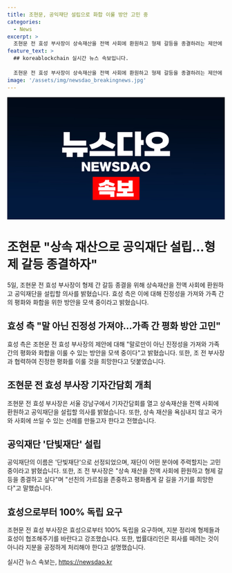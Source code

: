 ```yaml
---
title: 조현문, 공익재단 설립으로 화합 이룰 방안 고민 중
categories:
  - News
excerpt: >
  조현문 전 효성 부사장이 상속재산을 전액 사회에 환원하고 형제 갈등을 종결하려는 제안에 효성 측은 진정성을 가져야하며 호감 표시했다. 하지만 효성은 조 전 부사장의 어머니에 대한 태도에 실망을 표시하고, 가족 간 평화와 화합을 위해 노력 중이라고 전했다. 조 전 부사장은 단빛재단을 설립하여 공익활동을 펼치겠다고 밝혔으며, 효성으로부터 완전히 독립을 요구했다. 함께 자리한 법률대리인은 지분을 공정거래법에 맞게 처분해야 한다고 설명했다. 부문간 갈등과 형제 간의 평화로운 해결을 희망한다고 전했다. (단어 수: 150)
feature_text: >
  ## koreablockchain 실시간 뉴스 속보입니다.

  조현문 전 효성 부사장이 상속재산을 전액 사회에 환원하고 형제 갈등을 종결하려는 제안에 효성 측은 진정성을 가져야하며 호감 표시했다. 하지만 효성은 조 전 부사장의 어머니에 대한 태도에 실망을 표시하고, 가족 간 평화와 화합을 위해 노력 중이라고 전했다. 조 전 부사장은 단빛재단을 설립하여 공익활동을 펼치겠다고 밝혔으며, 효성으로부터 완전히 독립을 요구했다. 함께 자리한 법률대리인은 지분을 공정거래법에 맞게 처분해야 한다고 설명했다. 부문간 갈등과 형제 간의 평화로운 해결을 희망한다고 전했다. (단어 수: 150)
image: '/assets/img/newsdao_breakingnews.jpg'
---
```


<p><img src="/assets/img/newsdao_breakingnews.jpg" alt="koreablockchain 속보" /></p>

<h1 data-ke-size="size26">조현문 "상속 재산으로 공익재단 설립…형제 갈등 종결하자"</h1>

<p data-ke-size="size16">5일, 조현문 전 효성 부사장이 형제 간 갈등 종결을 위해 상속재산을 전액 사회에 환원하고 공익재단을 설립할 의사를 밝혔습니다. 효성 측은 이에 대해 진정성을 가져와 가족 간의 평화와 화합을 위한 방안을 모색 중이라고 밝혔습니다.</p>

<h2 data-ke-size="size22">효성 측 "말 아닌 진정성 가져야…가족 간 평화 방안 고민"</h2>

<p data-ke-size="size16">효성 측은 조현문 전 효성 부사장의 제안에 대해 "말로만이 아닌 진정성을 가져와 가족 간의 평화와 화합을 이룰 수 있는 방안을 모색 중이다"고 밝혔습니다. 또한, 조 전 부사장과 협력하여 진정한 평화를 이룰 것을 희망한다고 덧붙였습니다.</p>

<h2 data-ke-size="size22">조현문 전 효성 부사장 기자간담회 개최</h2>

<p data-ke-size="size16">조현문 전 효성 부사장은 서울 강남구에서 기자간담회를 열고 상속재산을 전액 사회에 환원하고 공익재단을 설립할 의사를 밝혔습니다. 또한, 상속 재산을 욕심내지 않고 국가와 사회에 쓰일 수 있는 선례를 만들고자 한다고 전했습니다.</p>

<h2 data-ke-size="size22">공익재단 '단빛재단' 설립</h2>

<p data-ke-size="size16">공익재단의 이름은 '단빛재단'으로 선정되었으며, 재단이 어떤 분야에 주력할지는 고민 중이라고 밝혔습니다. 또한, 조 전 부사장은 "상속 재산을 전액 사회에 환원하고 형제 갈등을 종결하고 싶다"며 "선친의 가르침을 존중하고 평화롭게 갈 길을 가기를 희망한다"고 말했습니다.</p>

<h2 data-ke-size="size22">효성으로부터 100% 독립 요구</h2>

<p data-ke-size="size16">조현문 전 효성 부사장은 효성으로부터 100% 독립을 요구하며, 지분 정리에 형제들과 효성이 협조해주기를 바란다고 강조했습니다. 또한, 법률대리인은 회사를 떼려는 것이 아니라 지분을 공정하게 처리해야 한다고 설명했습니다.</p>
실시간 뉴스 속보는, <a href="https://newsdao.kr" rel="dofollow">https://newsdao.kr</a>


